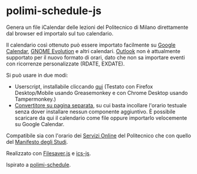 # polimi-schedule-js
Genera un file iCalendar delle lezioni del Politecnico di Milano direttamente dal browser ed importalo sul tuo calendario.

Il calendario così ottenuto può essere importato facilmente su [Google Calendar](https://support.google.com/calendar/answer/37118), [GNOME Evolution](https://help.gnome.org/users/evolution/stable/import-single-files.html.en) e altri calendari. [Outlook](https://support.office.com/en-us/article/Import-or-subscribe-to-a-calendar-in-Outlook-com-cff1429c-5af6-41ec-a5b4-74f2c278e98c) non è attualmente supportato per il nuovo formato di orari, dato che non sa importare eventi con ricorrenze personalizzate (RDATE, EXDATE).

Si può usare in due modi:
- Userscript, installabile cliccando [qui](https://github.com/bebora/polimi-schedule-js/raw/master/scripts/polimi-schedule.user.js) (Testato con Firefox Desktop/Mobile usando Greasemonkey e con Chrome Desktop usando Tampermonkey.)
- [Convertitore su pagina separata](https://bebora.github.io/polimi-schedule-js/), su cui basta incollare l'orario testuale senza dover installare nessun componente aggiuntivo. È possibile scaricare da qui il calendario come file oppure importarlo velocemente su Google Calendar.

Compatibile sia con l'orario dei [Servizi Online](https://www.polimi.it/servizionline/) del Politecnico che con quello del [Manifesto degli Studi](https://polimi.it/orario-lezioni).



Realizzato con [Filesaver.js](https://github.com/eligrey/FileSaver.js/) e  [ics-js](https://github.com/angeloashmore/ics-js).

Ispirato a [polimi-schedule](https://github.com/jacopo-j/polimi-schedule).
